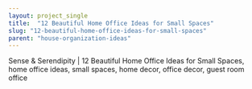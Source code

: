 ```yaml
---
layout: project_single
title:  "12 Beautiful Home Office Ideas for Small Spaces"
slug: "12-beautiful-home-office-ideas-for-small-spaces"
parent: "house-organization-ideas"
---
```

Sense & Serendipity | 12 Beautiful Home Office Ideas for Small Spaces, home office ideas, small spaces, home decor, office decor, guest room office